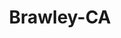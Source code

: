 ---
title: Brawley-CA
slug: brawley-ca
f_state:
- cms/state/california.md
f_locations:
- cms/payday-loan/califorina-budget-finance-5744.md
- cms/payday-loan/califorina-budget-finance-5768.md
- cms/payday-loan/cash-plus-8273.md
- cms/payday-loan/chek-kash-14888.md
- cms/payday-loan/chek-kash-14889.md
updated-on: '2024-05-30T13:41:28.615Z'
created-on: '2024-05-30T13:41:28.615Z'
published-on: '2024-05-30T13:54:32.469Z'
f_city: Brawley
layout: '[city].html'
tags: city
---